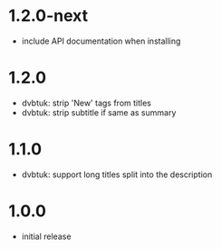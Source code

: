 # 1.2.0-next

- include API documentation when installing

# 1.2.0

- dvbtuk: strip 'New' tags from titles
- dvbtuk: strip subtitle if same as summary

# 1.1.0

- dvbtuk: support long titles split into the description

# 1.0.0

- initial release
